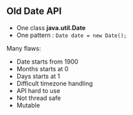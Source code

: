 ## Old Date API

* One class **java.util.Date**
* One pattern : ```Date date = new Date();```

Many flaws:
* Date starts from 1900
* Months starts at 0
* Days starts at 1
* Difficult timezone handling
* API hard to use
* Not thread safe
* Mutable
